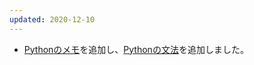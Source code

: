 ```yaml
---
updated: 2020-12-10
---
```

- [Pythonのメモ](/it/python/)を追加し、[Pythonの文法](/it/python/grammar.html)を追加しました。
